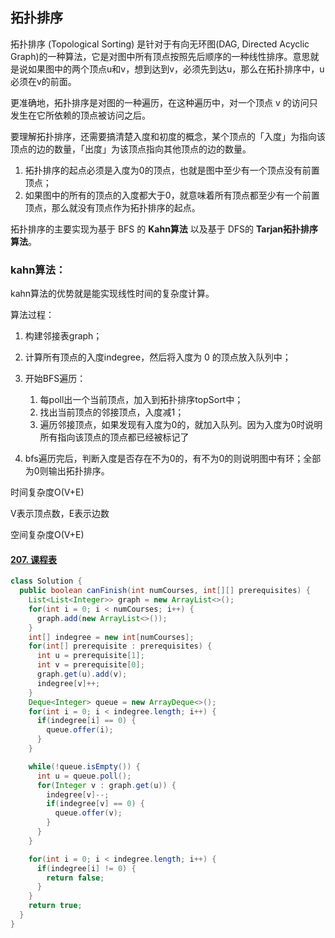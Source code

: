 ## 拓扑排序

拓扑排序 (Topological Sorting) 是针对于有向无环图(DAG, Directed Acyclic Graph)的一种算法，它是对图中所有顶点按照先后顺序的一种线性排序。意思就是说如果图中的两个顶点u和v，想到达到v，必须先到达u，那么在拓扑排序中，u必须在v的前面。

更准确地，拓扑排序是对图的一种遍历，在这种遍历中，对一个顶点 v 的访问只发生在它所依赖的顶点被访问之后。

要理解拓扑排序，还需要搞清楚入度和初度的概念，某个顶点的「入度」为指向该顶点的边的数量，「出度」为该顶点指向其他顶点的边的数量。



1. 拓扑排序的起点必须是入度为0的顶点，也就是图中至少有一个顶点没有前置顶点；
2. 如果图中的所有的顶点的入度都大于0，就意味着所有顶点都至少有一个前置顶点，那么就没有顶点作为拓扑排序的起点。



拓扑排序的主要实现为基于 BFS 的 **Kahn算法** 以及基于 DFS的 **Tarjan拓扑排序算法**。

### kahn算法：

kahn算法的优势就是能实现线性时间的复杂度计算。

算法过程：

1. 构建邻接表graph；
2. 计算所有顶点的入度indegree，然后将入度为 0 的顶点放入队列中；
3. 开始BFS遍历：

   1. 每poll出一个当前顶点，加入到拓扑排序topSort中；
   2. 找出当前顶点的邻接顶点，入度减1；
   3. 遍历邻接顶点，如果发现有入度为0的，就加入队列。因为入度为0时说明所有指向该顶点的顶点都已经被标记了

1. bfs遍历完后，判断入度是否存在不为0的，有不为0的则说明图中有环；全部为0则输出拓扑排序。



时间复杂度O(V+E)

V表示顶点数，E表示边数

空间复杂度O(V+E)

#### [207. 课程表](https://leetcode.cn/problems/course-schedule/)

```java
class Solution {
  public boolean canFinish(int numCourses, int[][] prerequisites) {
    List<List<Integer>> graph = new ArrayList<>();
    for(int i = 0; i < numCourses; i++) {
      graph.add(new ArrayList<>());
    }
    int[] indegree = new int[numCourses];
    for(int[] prerequisite : prerequisites) {
      int u = prerequisite[1];
      int v = prerequisite[0];
      graph.get(u).add(v);
      indegree[v]++;
    }
    Deque<Integer> queue = new ArrayDeque<>();
    for(int i = 0; i < indegree.length; i++) {
      if(indegree[i] == 0) {
        queue.offer(i);
      }
    }

    while(!queue.isEmpty()) {
      int u = queue.poll();
      for(Integer v : graph.get(u)) {
        indegree[v]--;
        if(indegree[v] == 0) {
          queue.offer(v);
        }
      }
    }

    for(int i = 0; i < indegree.length; i++) {
      if(indegree[i] != 0) {
        return false;
      }
    }
    return true;
  }
}
```
